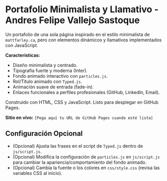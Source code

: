 # Portafolio Minimalista y Llamativo - Andres Felipe Vallejo Sastoque

Un portafolio de una sola página inspirado en el estilo minimalista de `mattfarley.ca`, pero con elementos dinámicos y llamativos implementados con JavaScript.

**Características:**
* Diseño minimalista y centrado.
* Tipografía fuerte y moderna (Inter).
* Fondo animado interactivo con `particles.js`.
* Rol/Título animado con `Typed.js`.
* Animación suave de entrada (fade-in).
* Enlaces funcionales a perfiles profesionales (GitHub, LinkedIn, Email).

Construido con HTML, CSS y JavaScript. Listo para desplegar en GitHub Pages.

**Sitio en vivo:** `[Pega aquí tu URL de GitHub Pages cuando esté lista]`

## Configuración Opcional

* (Opcional) Ajusta las frases en el script de `Typed.js` dentro de `js/script.js`.
* (Opcional) Modifica la configuración de `particles.js` en `js/script.js` para cambiar la apariencia/comportamiento del fondo animado.
* (Opcional) Cambia la fuente o los colores en `css/style.css` (revisa las variables CSS al inicio).